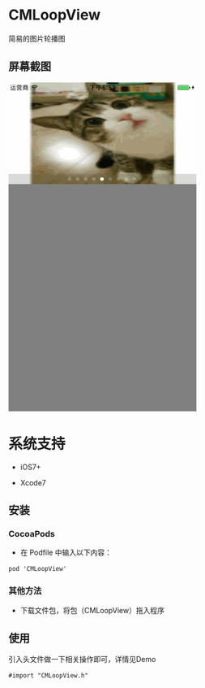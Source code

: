 # CMLoopView
简易的图片轮播图
## 屏幕截图

![](https://github.com/MyGitHub75/CMLoopView/blob/master/ScreenShot/loopView.gif?raw=true">)

# 系统支持

* iOS7+

* Xcode7

## 安装 
### CocoaPods

* 在 Podfile 中输入以下内容：
```
pod 'CMLoopView'
```
### 其他方法
* 下载文件包，将包（CMLoopView）拖入程序

## 使用
引入头文件做一下相关操作即可，详情见Demo
```
#import "CMLoopView.h"
```

